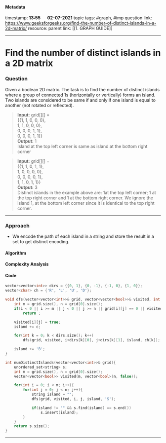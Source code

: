 #### Metadata

timestamp: **13:55**  &emsp;  **02-07-2021**
topic tags: #graph, #imp 
question link: https://www.geeksforgeeks.org/find-the-number-of-distinct-islands-in-a-2d-matrix/
resource:
parent link: [[1. GRAPH GUIDE]]

---

# Find the number of distinct islands in a 2D matrix

### Question

Given a boolean 2D matrix. The task is to find the number of distinct islands where a group of connected 1s (horizontally or vertically) forms an island. Two islands are considered to be same if and only if one island is equal to another (not rotated or reflected).

>**Input:** grid[][] =  
{{1, 1, 0, 0, 0},  
1, 1, 0, 0, 0},  
0, 0, 0, 1, 1},  
0, 0, 0, 1, 1}} <br>
**Output:** 1  
Island at the top left corner is same as island  at the bottom right corner

>**Input:** grid[][] =  
{{1, 1, 0, 1, 1},  
1, 0, 0, 0, 0},  
0, 0, 0, 0, 1},  
1, 1, 0, 1, 1}} <br>
**Output:** 3  
Distinct islands in the example above are: 1at the top left corner; 1 at the top right corner and 1 at the bottom right corner. We ignore the island 1, at the bottom left corner since  it is identical to the top right corner.

---


### Approach
- We encode the path of each island in a string and store the result in a set to get distinct encoding. 
#### Algorithm

#### Complexity Analysis

#### Code

``` cpp
vector<vector<int>> dirs = {{0, 1}, {0, -1}, {-1, 0}, {1, 0}};
vector<char> ch = {'R', 'L', 'U', 'D'};

void dfs(vector<vector<int>>& grid, vector<vector<bool>>& visited, int i, int j, string& island, char c){
	int m = grid.size(), n = grid[0].size();
	if(i < 0 || i >= m || j < 0 || j >= n || grid[i][j] == 0 || visited[i][j])
		return ;

	visited[i][j] = true;
	island += c;

	for(int k = 0; k < dirs.size(); k++)
		dfs(grid, visited, i+dirs[k][0], j+dirs[k][1], island, ch[k]);

	island += 'B';
}

int numDistinctIslands(vector<vector<int>>& grid){
	unordered_set<string> s;
	int m = grid.size(), n = grid[0].size();
	vector<vector<bool>> visited(m, vector<bool>(n, false));

	for(int i = 0; i < m; i++){
		for(int j = 0; j < n; j++){
			string island = "";
			dfs(grid, visited, i, j, island, 'S');

			if(island != "" && s.find(island) == s.end())
				s.insert(island);
		}
	}
	return s.size();
}

```

---


